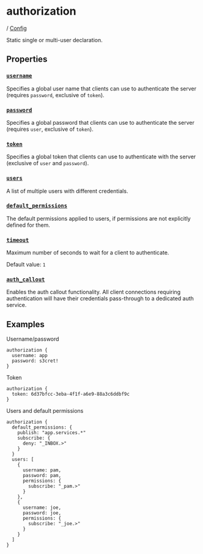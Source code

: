 # authorization

/ [Config](../index.md) 

Static single or multi-user declaration.

## Properties

### [`username`](username/index.md)

Specifies a global user name that clients can use to authenticate
the server (requires `password`, exclusive of `token`).

### [`password`](password/index.md)

Specifies a global password that clients can use to authenticate
the server (requires `user`, exclusive of `token`).

### [`token`](token/index.md)

Specifies a global token that clients can use to authenticate with
the server (exclusive of `user` and `password`).

### [`users`](users/index.md)

A list of multiple users with different credentials.

### [`default_permissions`](default_permissions/index.md)

The default permissions applied to users, if permissions are
not explicitly defined for them.

### [`timeout`](timeout/index.md)

Maximum number of seconds to wait for a client to authenticate.

Default value: `1`

### [`auth_callout`](auth_callout/index.md)

Enables the auth callout functionality.
All client connections requiring authentication will have
their credentials pass-through to a dedicated auth service.

## Examples

Username/password
```
authorization {
  username: app
  password: s3cret!
}

```
Token
```
authorization {
  token: 6d37bfcc-3eba-4f1f-a6e9-88a3c6ddbf9c
}

```
Users and default permissions
```
authorization {
  default_permissions: {
    publish: "app.services.*"
    subscribe: {
      deny: "_INBOX.>"
    }
  }
  users: [
    {
      username: pam,
      password: pam,
      permissions: {
        subscribe: "_pam.>"
      }
    },
    {
      username: joe,
      password: joe,
      permissions: {
        subscribe: "_joe.>"
      }
    }
  ]
}

```

